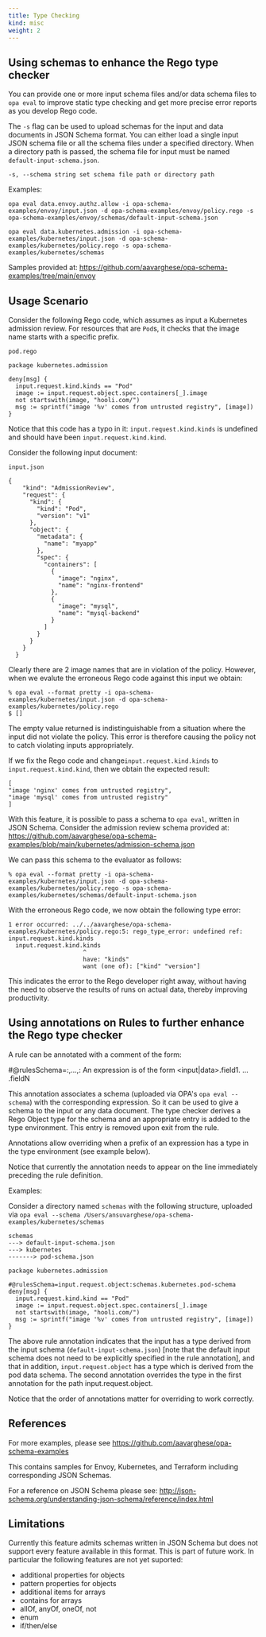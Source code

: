 ```yaml
---
title: Type Checking
kind: misc
weight: 2
---
```


## Using schemas to enhance the Rego type checker

You can provide one or more input schema files and/or data schema files to `opa eval` to improve static type checking and get more precise error reports as you develop Rego code.

The `-s` flag can be used to upload schemas for the input and data documents in JSON Schema format. You can either load a single input JSON schema file or all the schema files under a specified directory. When a directory path is passed, the schema file for input must be named `default-input-schema.json`.

```
-s, --schema string set schema file path or directory path
```

Examples:
```
opa eval data.envoy.authz.allow -i opa-schema-examples/envoy/input.json -d opa-schema-examples/envoy/policy.rego -s opa-schema-examples/envoy/schemas/default-input-schema.json

opa eval data.kubernetes.admission -i opa-schema-examples/kubernetes/input.json -d opa-schema-examples/kubernetes/policy.rego -s opa-schema-examples/kubernetes/schemas

```

Samples provided at: https://github.com/aavarghese/opa-schema-examples/tree/main/envoy



## Usage Scenario

Consider the following Rego code, which assumes as input a Kubernetes admission review. For resources that are `Pod`s, it checks that the image name
starts with a specific prefix.

`pod.rego`
```
package kubernetes.admission                                                

deny[msg] {                                                                
  input.request.kind.kinds == "Pod"                               
  image := input.request.object.spec.containers[_].image                    
  not startswith(image, "hooli.com/")                                       
  msg := sprintf("image '%v' comes from untrusted registry", [image])       
}
```

Notice that this code has a typo in it: `input.request.kind.kinds` is undefined and should have been `input.request.kind.kind`.

Consider the following input document:


`input.json`
```
{
    "kind": "AdmissionReview",
    "request": {
      "kind": {
        "kind": "Pod",
        "version": "v1"
      },
      "object": {
        "metadata": {
          "name": "myapp"
        },
        "spec": {
          "containers": [
            {
              "image": "nginx",
              "name": "nginx-frontend"
            },
            {
              "image": "mysql",
              "name": "mysql-backend"
            }
          ]
        }
      }
    }
  }
  ```

  Clearly there are 2 image names that are in violation of the policy. However, when we evalute the erroneous Rego code against this input we obtain:
  ```
  % opa eval --format pretty -i opa-schema-examples/kubernetes/input.json -d opa-schema-examples/kubernetes/policy.rego
  $ []
  ```

  The empty value returned is indistinguishable from a situation where the input did not violate the policy. This error is therefore causing the policy not to catch violating inputs appropriately.

  If we fix the Rego code and change`input.request.kind.kinds` to `input.request.kind.kind`, then we obtain the expected result:
  ```
  [
  "image 'nginx' comes from untrusted registry",
  "image 'mysql' comes from untrusted registry"
  ]
  ```

  With this feature, it is possible to pass a schema to `opa eval`, written in JSON Schema. Consider the admission review schema provided at:
  https://github.com/aavarghese/opa-schema-examples/blob/main/kubernetes/admission-schema.json

  We can pass this schema to the evaluator as follows:
  ```
  % opa eval --format pretty -i opa-schema-examples/kubernetes/input.json -d opa-schema-examples/kubernetes/policy.rego -s opa-schema-examples/kubernetes/schemas/default-input-schema.json
  ```

  With the erroneous Rego code, we now obtain the following type error:
  ```
  1 error occurred: ../../aavarghese/opa-schema-examples/kubernetes/policy.rego:5: rego_type_error: undefined ref: input.request.kind.kinds
	input.request.kind.kinds
	                   ^
	                   have: "kinds"
	                   want (one of): ["kind" "version"]
  ```

  This indicates the error to the Rego developer right away, without having the need to observe the results of runs on actual data, thereby improving productivity.

## Using annotations on Rules to further enhance the Rego type checker

A rule can be annotated with a comment of the form:

#@rulesSchema=<expression>:<path-to-schema>,...,<expression>:<path-to-schema>
An expression is of the form <input|data>.field1. ... .fieldN

This annotation associates a schema (uploaded via OPA's `opa eval --schema`) with the corresponding expression. So it can be used to give a schema to the input or any data document. The type checker derives a Rego Object type for the schema and an appropriate entry is added to the type environment. This entry is removed upon exit from the rule.

Annotations allow overriding when a prefix of an expression has a type in the type environment (see example below).

Notice that currently the annotation needs to appear on the line immediately preceding the rule definition.

Examples:

Consider a directory named `schemas` with the following structure, uploaded via `opa eval --schema /Users/ansuvarghese/opa-schema-examples/kubernetes/schemas`

```
schemas
---> default-input-schema.json
---> kubernetes
-------> pod-schema.json
```

```
package kubernetes.admission                                                

#@rulesSchema=input.request.object:schemas.kubernetes.pod-schema
deny[msg] {                                                              
  input.request.kind.kind == "Pod"                                          
  image := input.request.object.spec.containers[_].image                    
  not startswith(image, "hooli.com/")                                       
  msg := sprintf("image '%v' comes from untrusted registry", [image])       
}
```

The above rule annotation indicates that the input has a type derived from the input schema (`default-input-schema.json`) [note that the default input schema does not need to be explicitly specified in the rule annotation], and that in addition, `input.request.object` has a type which is derived from the pod data schema. The second annotation overrides the type in the first annotation for the path input.request.object. 

Notice that the order of annotations matter for overriding to work correctly.

## References

For more examples, please see https://github.com/aavarghese/opa-schema-examples

This contains samples for Envoy, Kubernetes, and Terraform including corresponding JSON Schemas. 

For a reference on JSON Schema please see: http://json-schema.org/understanding-json-schema/reference/index.html

## Limitations

Currently this feature admits schemas written in JSON Schema but does not support every feature available in this format. This is part of future work. 
In particular the following features are not yet suported:

* additional properties for objects
* pattern properties for objects
* additional items for arrays
* contains for arrays
* allOf, anyOf, oneOf, not
* enum
* if/then/else
